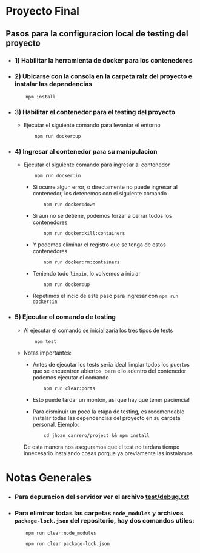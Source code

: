 # Proyecto Final

## Pasos para la configuracion local de testing del proyecto

* ### 1) Habilitar la herramienta de docker para los contenedores
* ### 2) Ubicarse con la consola en la carpeta raiz del proyecto e instalar las dependencias

    ```
        npm install
    ```
    
* ### 3) Habilitar el contenedor para el testing del proyecto
    * Ejecutar el siguiente comando para levantar el entorno
    
        ```
            npm run docker:up
        ```

* ### 4) Ingresar al contenedor para su manipulacion
    * Ejecutar el siguiente comando para ingresar al contenedor

        ```
            npm run docker:in
        ```

        * Si ocurre algun error, o directamente no puede ingresar al contenedor, los detenemos con el siguiente comando

            ```
                npm run docker:down
            ```

        * Si aun no se detiene, podemos forzar a cerrar todos los contenedores

            ```
                npm run docker:kill:containers
            ```

        * Y podemos eliminar el registro que se tenga de estos contenedores

            ```
                npm run docker:rm:containers
            ```

        * Teniendo todo `limpio`, lo volvemos a iniciar

            ```
                npm run docker:up
            ```

        * Repetimos el incio de este paso para ingresar con `npm run docker:in`

* ### 5) Ejecutar el comando de testing
    * Al ejecutar el comando se inicializaria los tres tipos de tests
        
        ```
            npm test
        ```
    
    * Notas importantes: 
        * Antes de ejecutar los tests seria ideal limpiar todos los puertos que se encuentren abiertos, para ello adentro del contenedor podemos ejecutar el comando
            
            ```
                npm run clear:ports
            ```

        * Esto puede tardar un monton, asi que hay que tener paciencia!
        * Para disminuir un poco la etapa de testing, es recomendable
        instalar todas las dependencias del proyecto en su carpeta personal. Ejemplo:

            ```
                cd jhoan_carrero/project && npm install
            ```
        
        De esta manera nos aseguramos que el test no tardara tiempo innecesario instalando cosas porque ya previamente las instalamos

# Notas Generales

* ### Para depuracion del servidor ver el archivo [test/debug.txt](test/debug.txt)

* ### Para eliminar todas las carpetas `node_modules` y archivos `package-lock.json` del repositorio, hay dos comandos utiles:

    ```
        npm run clear:node_modules
    ```

    ```
        npm run clear:package-lock.json
    ```

